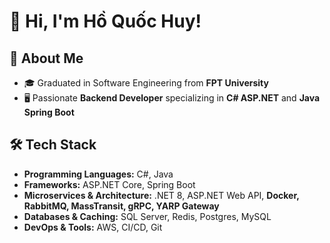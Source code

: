 # 👋 Hi, I'm Hồ Quốc Huy!

## 🚀 About Me
- 🎓 Graduated in Software Engineering from **FPT University**  
- 🖥️ Passionate **Backend Developer** specializing in **C# ASP.NET** and **Java Spring Boot** 

## 🛠 Tech Stack
- **Programming Languages:** C#, Java  
- **Frameworks:** ASP.NET Core, Spring Boot  
- **Microservices & Architecture:** .NET 8, ASP.NET Web API, **Docker, RabbitMQ, MassTransit, gRPC, YARP Gateway**  
- **Databases & Caching:** SQL Server, Redis, Postgres, MySQL  
- **DevOps & Tools:** AWS, CI/CD, Git  
